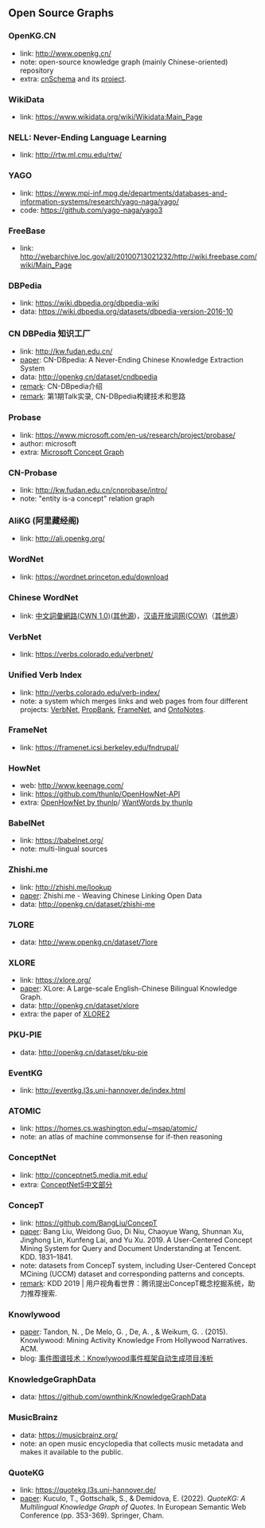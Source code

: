 ## **Open Source Graphs**


### OpenKG.CN
  * link: http://www.openkg.cn/
  * note: open-source knowledge graph (mainly Chinese-oriented) repository
  * extra: [cnSchema](http://cnschema.org/) and its [project](https://github.com/cnschema/cnschema).

### WikiData
  * link: https://www.wikidata.org/wiki/Wikidata:Main_Page

### NELL: Never-Ending Language Learning
  * link: http://rtw.ml.cmu.edu/rtw/

### YAGO
  * link: https://www.mpi-inf.mpg.de/departments/databases-and-information-systems/research/yago-naga/yago/
  * code: https://github.com/yago-naga/yago3

### FreeBase
  * link: http://webarchive.loc.gov/all/20100713021232/http://wiki.freebase.com/wiki/Main_Page

### DBPedia
  * link: https://wiki.dbpedia.org/dbpedia-wiki
  * data: https://wiki.dbpedia.org/datasets/dbpedia-version-2016-10

### CN DBPedia 知识工厂
  * link: http://kw.fudan.edu.cn/
  * [paper](https://www.researchgate.net/publication/318144300_CN-DBpedia_A_Never-Ending_Chinese_Knowledge_Extraction_System): CN-DBpedia: A Never-Ending Chinese Knowledge Extraction System
  * data: http://openkg.cn/dataset/cndbpedia
  * [remark](https://mp.weixin.qq.com/s?__biz=MzI0MTI1Nzk1MA==&mid=2651675251&idx=1&sn=9031665d4b66100bf327a8797b7cd457&chksm=f2f7a6c2c5802fd4318b242aa395cf52e59a72a09026f9b91f0ddab6efbe9a1f0732e2d4c6ee#rd): CN-DBpedia介绍
  * [remark](https://www.sohu.com/a/127397409_500659): 第1期Talk实录, CN-DBpedia构建技术和思路

### Probase
  * link: https://www.microsoft.com/en-us/research/project/probase/
  * author: microsoft
  * extra: [Microsoft Concept Graph](https://concept.research.microsoft.com/)
  
### CN-Probase
  * link: http://kw.fudan.edu.cn/cnprobase/intro/
  * note: "entity is-a concept" relation graph

### AliKG (阿里藏经阁)
  * link: http://ali.openkg.org/

### WordNet
  * link: https://wordnet.princeton.edu/download

### Chinese WordNet
  * link: [中文詞彙網路(CWN 1.0)](http://lope.linguistics.ntu.edu.tw/cwn/#)([其他源](http://openkg.cn/dataset/chinese-wordnet))，[汉语开放词网(COW)](http://compling.hss.ntu.edu.sg/cow/)（[其他源](http://openkg.cn/dataset/wordnet)）

### VerbNet
  * link: https://verbs.colorado.edu/verbnet/

### Unified Verb Index
  * link: http://verbs.colorado.edu/verb-index/
  * note: a system which merges links and web pages from four different projects: [VerbNet](https://verbs.colorado.edu/verbnet/), [PropBank](http://propbank.github.io/), [FrameNet](https://framenet.icsi.berkeley.edu/fndrupal/), and [OntoNotes](http://verbs.colorado.edu/VSAP/).

### FrameNet
  * link: https://framenet.icsi.berkeley.edu/fndrupal/

### HowNet
  * web: http://www.keenage.com/
  * link: https://github.com/thunlp/OpenHowNet-API
  * extra: [OpenHowNet by thunlp](https://openhownet.thunlp.org/)/ [WantWords by thunlp](https://wantwords.thunlp.org/home/)

### BabelNet
  * link: https://babelnet.org/
  * note: multi-lingual sources

### Zhishi.me
  * link: http://zhishi.me/lookup
  * [paper](https://www.researchgate.net/publication/221467123_Zhishime_-_Weaving_Chinese_Linking_Open_Data): Zhishi.me - Weaving Chinese Linking Open Data
  * data: http://openkg.cn/dataset/zhishi-me

### 7LORE
  * data: http://www.openkg.cn/dataset/7lore

### XLORE
  * link: https://xlore.org/
  * [paper](https://www.bibsonomy.org/bibtex/2c7ec921813cf9407487af25640b3b96f/dblp): XLore: A Large-scale English-Chinese Bilingual Knowledge Graph.
  * data: http://openkg.cn/dataset/xlore
  * extra: the paper of [XLORE2](http://www.data-intelligence-journal.org/static/publish/F3/91/60/B195E244F29F275C9E6D16DCC9/10.1162dint_a_00003_Hailong_Jin_Im59UJA.pdf)
  
### PKU-PIE
  * data: http://openkg.cn/dataset/pku-pie

### EventKG
  * link: http://eventkg.l3s.uni-hannover.de/index.html

### ATOMIC
  * link: https://homes.cs.washington.edu/~msap/atomic/
  * note: an atlas of machine commonsense for if-then reasoning

### ConceptNet
  * link: http://conceptnet5.media.mit.edu/
  * extra: [ConceptNet5中文部分](http://openkg.cn/dataset/conceptnet5-chinese)

### ConcepT
  * link: https://github.com/BangLiu/ConcepT
  * [paper](https://www.researchgate.net/publication/333259949_A_User-Centered_Concept_Mining_System_for_Query_and_Document_Understanding_at_Tencent): Bang Liu, Weidong Guo, Di Niu, Chaoyue Wang, Shunnan Xu, Jinghong Lin, Kunfeng Lai, and Yu Xu. 2019. A User-Centered Concept Mining System for Query and Document Understanding at Tencent. KDD. 1831–1841.
  * note: datasets from ConcepT system, including User-Centered Concept MCining (UCCM) dataset and corresponding patterns and concepts.
  * [remark](https://cloud.tencent.com/developer/article/1452974): KDD 2019 | 用户视角看世界：腾讯提出ConcepT概念挖掘系统，助力推荐搜索.

### Knowlywood
  * [paper](https://dl.acm.org/doi/10.1145/2806416.2806583): Tandon, N. , De Melo, G. , De, A. , & Weikum, G. . (2015). Knowlywood: Mining Activity Knowledge From Hollywood Narratives. ACM.
  * blog: [事件图谱技术：Knowlywood事件框架自动生成项目浅析](https://mp.weixin.qq.com/s/_ebGXj-M5PTvEl7Eg7aRNw)

### KnowledgeGraphData
  * data: https://github.com/ownthink/KnowledgeGraphData

### MusicBrainz
  * data: https://musicbrainz.org/
  * note: an open music encyclopedia that collects music metadata and makes it available to the public.

### QuoteKG
  * link: https://quotekg.l3s.uni-hannover.de/
  * [paper](https://arxiv.org/abs/2207.09562): Kuculo, T., Gottschalk, S., & Demidova, E. (2022). *QuoteKG: A Multilingual Knowledge Graph of Quotes*. In European Semantic Web Conference (pp. 353-369). Springer, Cham. 
